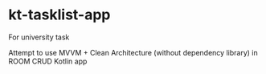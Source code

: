 # kt-tasklist-app
For university task

Attempt to use MVVM + Clean Architecture (without dependency library) in ROOM CRUD Kotlin app
